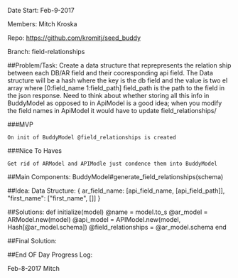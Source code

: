 Date Start: Feb-9-2017

Members: Mitch Kroska

Repo: https://github.com/kromitj/seed_buddy 

Branch: field-relationships

##Problem/Task:
	Create a data structure that reprepresents the relation ship between each DB/AR field and their cooresponding api field. The Data structure will be a hash where the key is the db field and the value is two el array where [0:field_name 1:field_path] field_path is the path to the field in the json response. Need to think about whether storing all this info in BuddyModel as opposed to in ApiModel is a good idea; when you modify the field names in ApiModel it would have to update field_relationships/

###MVP 

	On init of BuddyModel @field_relationships is created


###Nice To Haves

	Get rid of ARModel and APIModle just condence them into BuddyModel

##Main Components:
	BuddyModel#generate_field_relationships(schema)

##Idea:
	Data Structure:
	{
		ar_field_name: [api_field_name, [api_field_path]],
		"first_name": ["first_name", []]
	}

##Solutions:
	def initialize(model)
			@name = model.to_s
			@ar_model = ARModel.new(model)
			@api_model = APIModel.new(model, Hash[@ar_model.schema])
			@field_relationships = @ar_model.schema
		end


##Final Solution:


##End OF Day Progress Log:

Feb-8-2017 Mitch